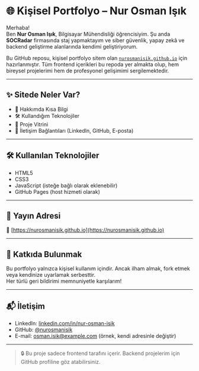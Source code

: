 # 🌐 Kişisel Portfolyo – Nur Osman Işık

Merhaba!  
Ben **Nur Osman Işık**, Bilgisayar Mühendisliği öğrencisiyim. Şu anda **SOCRadar** firmasında staj yapmaktayım ve siber güvenlik, yapay zekâ ve backend geliştirme alanlarında kendimi geliştiriyorum.

Bu GitHub reposu, kişisel portfolyo sitem olan [`nurosmanisik.github.io`](https://nurosmanisik.github.io) için hazırlanmıştır. Tüm frontend içerikleri bu repoda yer almakta olup, hem bireysel projelerimi hem de profesyonel gelişimimi sergilemektedir.

---

## ✨ Sitede Neler Var?

- 👤 Hakkımda Kısa Bilgi
- 🛠️ Kullandığım Teknolojiler
- 📂 Proje Vitrini
- 🔗 İletişim Bağlantıları (LinkedIn, GitHub, E-posta)

---

## 🛠️ Kullanılan Teknolojiler

- HTML5
- CSS3
- JavaScript (isteğe bağlı olarak eklenebilir)
- GitHub Pages (host hizmeti olarak)

---

## 🚀 Yayın Adresi

📍 [https://nurosmanisik.github.io](https://nurosmanisik.github.io)

---

## 🧩 Katkıda Bulunmak

Bu portfolyo yalnızca kişisel kullanım içindir. Ancak ilham almak, fork etmek veya kendinize uyarlamak serbesttir.  
Her türlü geri bildirimi memnuniyetle karşılarım!

---

## 📬 İletişim

- LinkedIn: [linkedin.com/in/nur-osman-isik](https://linkedin.com/in/nur-osman-isik)
- GitHub: [@nurosmanisik](https://github.com/nurosmanisik)
- E-mail: osman.isik@example.com (örnek, kendi adresinle değiştir)

---

> 🔒 Bu proje sadece frontend tarafını içerir. Backend projelerim için GitHub profiline göz atabilirsiniz.

